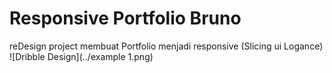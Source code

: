 # Responsive Portfolio Bruno
reDesign project membuat Portfolio menjadi responsive (Slicing ui Logance)
![Dribble Design](../example 1.png)
